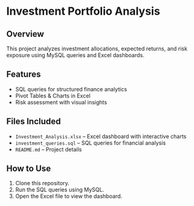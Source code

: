 # Investment Portfolio Analysis  
## Overview  
This project analyzes investment allocations, expected returns, and risk exposure using MySQL queries and Excel dashboards.  

## Features  
- SQL queries for structured finance analytics  
- Pivot Tables & Charts in Excel  
- Risk assessment with visual insights  

## Files Included  
- `Investment_Analysis.xlsx` – Excel dashboard with interactive charts  
- `investment_queries.sql` – SQL queries for financial analysis  
- `README.md` – Project details  

## How to Use  
1. Clone this repository.  
2. Run the SQL queries using MySQL.  
3. Open the Excel file to view the dashboard.  


